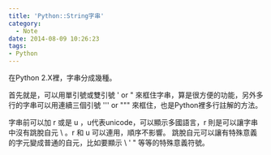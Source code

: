 ```yaml
---
title: 'Python::String字串'
category:
  - Note
date: 2014-08-09 10:26:23
tags:
- Python
---
```



在Python 2.X裡，字串分成幾種。

<!--more-->

首先就是，可以用單引號或雙引號 ' or "  來框住字串，算是很方便的功能，另外多行的字串可以用連續三個引號 '''  or  """   來框住，也是Python裡多行註解的方法。

字串前可以加  r  或是  u  ，u代表unicode，可以顯示多國語言，r 則是可以讓字串中沒有跳脫自元  \  。r 和 u 可以連用，順序不影響。
跳脫自元可以讓有特殊意義的字元變成普通的自元，比如要顯示 \ ' " 等等的特殊意義符號。
